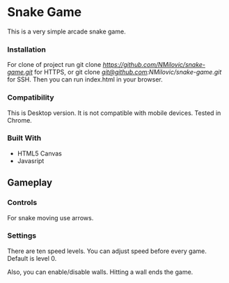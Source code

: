 # Snake Game

This is a very simple arcade snake game.

### Installation

For clone of project run git clone *https://github.com/NMilovic/snake-game.git* for HTTPS, or git clone *git@github.com:NMilovic/snake-game.git* for SSH.
Then you can run index.html in your browser.

### Compatibility

This is Desktop version. It is not compatible with mobile devices.
Tested in Chrome.

### Built With

* HTML5 Canvas
* Javasript

## Gameplay

### Controls

For snake moving use arrows.

### Settings

There are ten speed levels. You can adjust speed before every game. Default is level 0.

Also, you can enable/disable walls. Hitting a wall ends the game.
